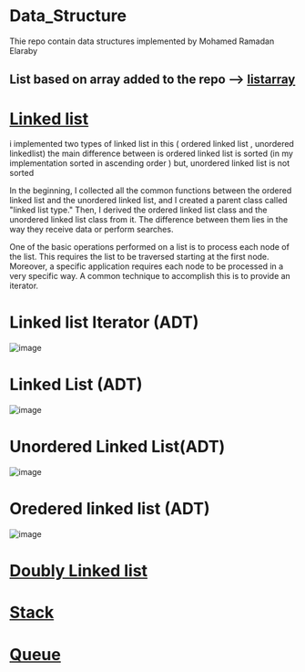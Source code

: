 # Data_Structure
Thie repo contain data structures implemented by Mohamed Ramadan Elaraby

List based on array added to the repo --> [listarray](https://github.com/Elaraby218/Data-Structures-in-C-/tree/main/list_array)
----------------------------------------------------------------------------------------------------------------------------
# [Linked list](https://github.com/Elaraby218/Data-Structures-in-C-/tree/main/linked_list) 

i implemented two types of linked list in this ( ordered linked list , unordered linkedlist)
the main difference between is ordered linked list is sorted (in my implementation sorted in ascending order ) but, unordered linked list is not sorted 

In the beginning, I collected all the common functions between the ordered linked list and the unordered linked list, and I created a parent class called "linked list type." Then, I derived the ordered linked list class and the unordered linked list class from it. The difference between them lies in the way they receive data or perform searches.

One of the basic operations performed on a list is to process each node of the list. This
requires the list to be traversed starting at the first node. Moreover, a specific application requires each node to be processed in a very specific way. A common technique to accomplish this is to provide an iterator.

# Linked list Iterator (ADT)
![image](https://github.com/elaraby217/Data_Structure/assets/116038661/b07cc031-b682-4c11-90c5-42a14ce810fd)

# Linked List (ADT)
![image](https://github.com/elaraby217/Data_Structure/assets/116038661/18ddcdd3-773d-4b33-b5f6-64cd742cc070)

# Unordered Linked List(ADT)
![image](https://github.com/elaraby217/Data_Structure/assets/116038661/002ed13f-1edc-43b0-a0de-c1923ec218b2)

# Oredered linked list (ADT)
![image](https://github.com/elaraby217/Data_Structure/assets/116038661/a3db4a3d-2f6f-4a1d-8116-ca28115bf92e)

# [Doubly Linked list](https://github.com/Elaraby218/Data-Structures-in-C-/tree/main/doubly%20linked%20list)


# [Stack](https://github.com/Elaraby218/Data-Structures-in-C-/tree/main/Stack)


# [Queue](https://github.com/Elaraby218/Data-Structures-in-C-/tree/main/queues)
